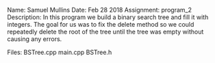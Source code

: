 Name: Samuel Mullins
Date: Feb 28 2018
Assignment: program_2
Description:
	In this program we build a binary search tree and fill it with integers. The goal for us was to fix the delete method so we could repeatedly delete the root of the tree until the tree was empty without causing any errors.

Files:
	BSTree.cpp
	main.cpp
	BSTree.h